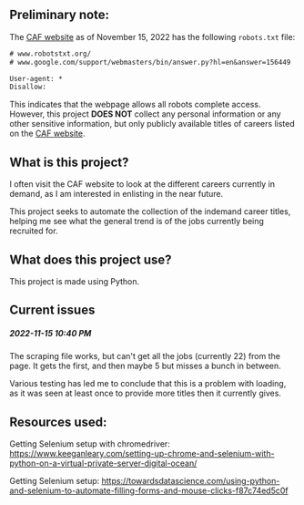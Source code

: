 ## Preliminary note:
The [CAF website](https://forces.ca/) as of November 15, 2022 has the following `robots.txt` file:
```txt
# www.robotstxt.org/
# www.google.com/support/webmasters/bin/answer.py?hl=en&answer=156449

User-agent: *
Disallow:
```


This indicates that the webpage allows all robots complete access. However, this project **DOES NOT** collect any personal information or any other sensitive information, but only publicly available titles of careers listed on the [CAF website](https://forces.ca/).

## What is this project?
I often visit the CAF website to look at the different careers currently in demand, as I am interested in enlisting in the near future.


This project seeks to automate the collection of the indemand career titles, helping me see what the general trend is of the jobs currently being recruited for.



## What does this project use?
This project is made using Python.


## Current issues

##### 2022-11-15 10:40 PM
The scraping file works, but can't get all the jobs (currently 22) from the page. It gets the first, and then maybe 5 but misses a bunch in between.


Various testing has led me to conclude that this is a problem with loading, as it was seen at least once to provide more titles then it currently gives.



## Resources used:

Getting Selenium setup with chromedriver:
https://www.keeganleary.com/setting-up-chrome-and-selenium-with-python-on-a-virtual-private-server-digital-ocean/


Getting Selenium setup:
https://towardsdatascience.com/using-python-and-selenium-to-automate-filling-forms-and-mouse-clicks-f87c74ed5c0f